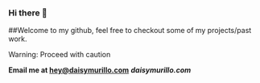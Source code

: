 ### Hi there 👋

##Welcome to my github, feel free to checkout some of my projects/past work. 

Warning: Proceed with caution

**Email me at hey@daisymurillo.com** 
***daisymurillo.com***

<!--
**daisymdev/daisymdev** is a ✨ _special_ ✨ repository because its `README.md` (this file) appears on your GitHub profile.

Here are some ideas to get you started:

- 🔭 I’m currently working on ...
- 🌱 I’m currently learning ...
- 👯 I’m looking to collaborate on ...
- 🤔 I’m looking for help with ...
- 💬 Ask me about ...
- 📫 How to reach me: ...
- 😄 Pronouns: ...
- ⚡ Fun fact: ...
-->
